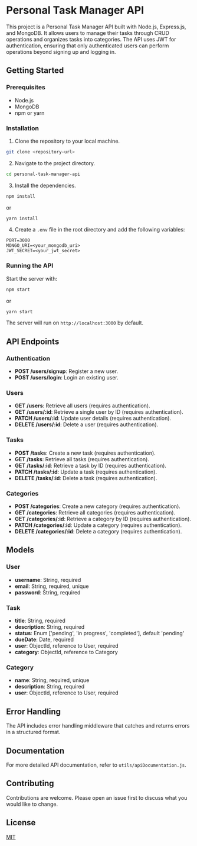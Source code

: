# Personal Task Manager API

This project is a Personal Task Manager API built with Node.js, Express.js, and MongoDB. It allows users to manage their tasks through CRUD operations and organizes tasks into categories. The API uses JWT for authentication, ensuring that only authenticated users can perform operations beyond signing up and logging in.

## Getting Started

### Prerequisites

- Node.js
- MongoDB
- npm or yarn

### Installation

1. Clone the repository to your local machine.
```bash
git clone <repository-url>
```

2. Navigate to the project directory.
```bash
cd personal-task-manager-api
```

3. Install the dependencies.
```bash
npm install
```
or
```bash
yarn install
```

4. Create a `.env` file in the root directory and add the following variables:
```
PORT=3000
MONGO_URI=<your_mongodb_uri>
JWT_SECRET=<your_jwt_secret>
```

### Running the API

Start the server with:
```bash
npm start
```
or
```bash
yarn start
```

The server will run on `http://localhost:3000` by default.

## API Endpoints

### Authentication

- **POST /users/signup**: Register a new user.
- **POST /users/login**: Login an existing user.

### Users

- **GET /users**: Retrieve all users (requires authentication).
- **GET /users/:id**: Retrieve a single user by ID (requires authentication).
- **PATCH /users/:id**: Update user details (requires authentication).
- **DELETE /users/:id**: Delete a user (requires authentication).

### Tasks

- **POST /tasks**: Create a new task (requires authentication).
- **GET /tasks**: Retrieve all tasks (requires authentication).
- **GET /tasks/:id**: Retrieve a task by ID (requires authentication).
- **PATCH /tasks/:id**: Update a task (requires authentication).
- **DELETE /tasks/:id**: Delete a task (requires authentication).

### Categories

- **POST /categories**: Create a new category (requires authentication).
- **GET /categories**: Retrieve all categories (requires authentication).
- **GET /categories/:id**: Retrieve a category by ID (requires authentication).
- **PATCH /categories/:id**: Update a category (requires authentication).
- **DELETE /categories/:id**: Delete a category (requires authentication).

## Models

### User

- **username**: String, required
- **email**: String, required, unique
- **password**: String, required

### Task

- **title**: String, required
- **description**: String, required
- **status**: Enum ['pending', 'in progress', 'completed'], default 'pending'
- **dueDate**: Date, required
- **user**: ObjectId, reference to User, required
- **category**: ObjectId, reference to Category

### Category

- **name**: String, required, unique
- **description**: String, required
- **user**: ObjectId, reference to User, required

## Error Handling

The API includes error handling middleware that catches and returns errors in a structured format.

## Documentation

For more detailed API documentation, refer to `utils/apiDocumentation.js`.

## Contributing

Contributions are welcome. Please open an issue first to discuss what you would like to change.

## License

[MIT](https://choosealicense.com/licenses/mit/)

